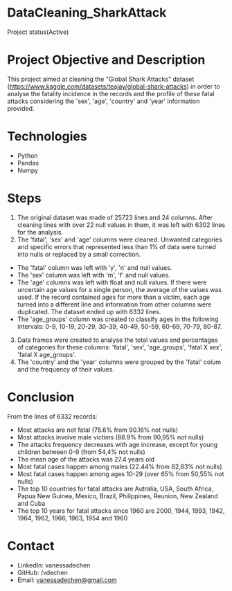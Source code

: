 # DataCleaning_SharkAttack
  Project status(Active)
  
# Project Objective and Description
  This project aimed at cleaning the "Global Shark Attacks" dataset (https://www.kaggle.com/datasets/teajay/global-shark-attacks) in order to analyse the fatality incidence in the records and the profile of these fatal attacks considering the 'sex', 'age', 'country' and 'year' information provided. 
  
# Technologies 
  - Python
  - Pandas
  - Numpy

# Steps
  1. The original dataset was made of 25723 lines and 24 columns. After cleaning lines with over 22 null values in them, it was left with 6302 lines for the analysis.
  2. The 'fatal', 'sex' and 'age' columns were cleaned. Unwanted categories and specific errors that represented less than 1% of data were turned into nulls or replaced by a small correction.
  - The 'fatal' column was left with 'y', 'n' and null values.  
  - The 'sex' column was left with 'm', 'f' and null values. 
  - The 'age' columns was left with float and null values. If there were uncertain age values for a single person, the average of the values was used. If the record contained ages for more than a victim, each age turned into a different line and information from other columns were duplicated. The dataset ended up with 6332 lines.
  - The 'age_groups' column was created to classify ages in the following intervals: 0-9, 10-19, 20-29, 30-39, 40-49, 50-59, 60-69, 70-79, 80-87.
  3. Data frames were created to analyse the total values and percentages of categories for these columns: 'fatal', 'sex', 'age_groups', 'fatal X sex', 'fatal X age_groups'.
  4. The 'country' and the 'year' columns were grouped by the 'fatal' colum and the frequency of their values.   

# Conclusion
  From the lines of 6332 records: 
   - Most attacks are not fatal (75.6% from 90.16% not nulls)
   - Most attacks involve male victims (88.9% from 90,95% not nulls)
   - The attacks frequency decreases with age increase, except for young children between 0-9 (from 54,4% not nulls)
   - The mean age of the attacks was 27.4 years old 
   - Most fatal cases happen among males (22.44% from 82,83% not nulls)
   - Most fatal cases happen among ages 10-29 (over 65% from 50,55% not nulls)
   - The top 10 countries for fatal attacks are Autralia, USA, South Africa, Papua New Guinea, Mexico, Brazil, Philippines, Reunion, New Zealand and Cuba
   - The top 10 years for fatal attacks since 1960 are 2000, 1944, 1993, 1942, 1964, 1962, 1966, 1963, 1954 and 1960
   
# Contact
- LinkedIn: vanessadechen
- GitHub: /vdechen
- Email: vanessadechen@gmail.com
